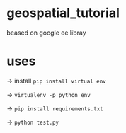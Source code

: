 # geospatial_tutorial
 beased on google ee libray

 # uses
 -> install ```pip install virtual env ```

 -> ``` virtualenv -p python env ```


 -> ``` pip install requirements.txt ``` 

-> ```python test.py ```